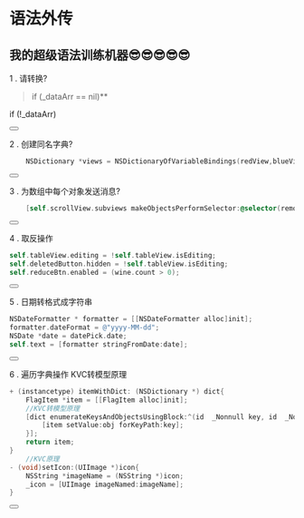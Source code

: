 # 语法外传
## 我的超级语法训练机器😎😎😎😎😎

1 .   请转换?
>if (_dataArr == nil)**

<!--sec data-title="😳对没对?😳" data-id="section5" data-show=false ces-->
if (!_dataArr)
<!--endsec-->
<button class="section" target="section5" show="👌" hide="🙃"></button>

2 .   创建同名字典?

<!--sec data-title="😳对没对?😳" data-id="section1" data-show=false ces-->
```objectivec
    NSDictionary *views = NSDictionaryOfVariableBindings(redView,blueView);
```
<!--endsec-->

<button class="section" target="section1" show="👌" hide="🙃"></button>  

3 .   为数组中每个对象发送消息?

<!--sec data-title="😳对没对?😳" data-id="section2" data-show=false ces-->
```objectivec
    [self.scrollView.subviews makeObjectsPerformSelector:@selector(removeFromSuperview)];
```
<!--endsec-->

<button class="section" target="section2" show="👌" hide="🙃"></button>

4 .   取反操作

<!--sec data-title="😳对没对?😳" data-id="section3" data-show=false ces-->
```objectivec
self.tableView.editing = !self.tableView.isEditing;
self.deletedButton.hidden = !self.tableView.isEditing;
self.reduceBtn.enabled = (wine.count > 0);
```
<!--endsec-->
<button class="section" target="section3" show="👌" hide="🙃"></button>

5 .   日期转格式成字符串
<!--sec data-title="😳对没对?😳" data-id="section4" data-show=false ces-->
```objectivec
NSDateFormatter * formatter = [[NSDateFormatter alloc]init];
formatter.dateFormat = @"yyyy-MM-dd";
NSDate *date = datePick.date;
self.text = [formatter stringFromDate:date];
```
<!--endsec-->
<button class="section" target="section4" show="👌" hide="🙃"></button>

6 .   遍历字典操作 KVC转模型原理
<!--sec data-title="😳对没对?😳" data-id="section4" data-show=false ces-->
```objectivec
+ (instancetype) itemWithDict: (NSDictionary *) dict{
    FlagItem *item = [[FlagItem alloc]init];
    //KVC转模型原理
    [dict enumerateKeysAndObjectsUsingBlock:^(id  _Nonnull key, id  _Nonnull obj, BOOL * _Nonnull stop) {
        [item setValue:obj forKeyPath:key];
    }];
    return item;
}
    //KVC原理
- (void)setIcon:(UIImage *)icon{
    NSString *imageName = (NSString *)icon;
    _icon = [UIImage imageNamed:imageName];
}
```
<!--endsec-->
<button class="section" target="section4" show="👌" hide="🙃"></button>




